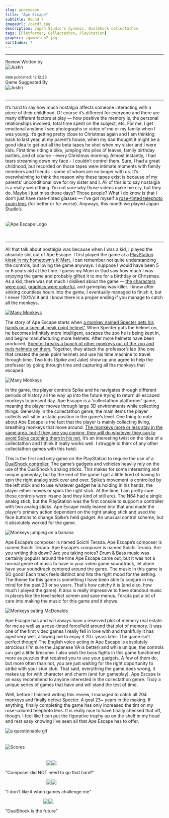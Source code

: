 ```yaml
---
slug: apeescape
title: "Ape Escape"
subtitle: Round 7
imageUrl: /card7.jpg
description: Japan Studio's dynamic, DualShock collectathon
tags: [Platformer, Collectathon, PlayStation]
graphic: /gameclub7.jpg
sortIndex: 7
---
```

---
<div class="reviewinfo">
	
<div style=""><span>Review Written by</span>
<div class="reviewimg"><img src="/reviews/reviewjustin.png"
alt="Justin"/> </div><br>
<sub>date published: 12.12.23</sub></div>

<div style=""><span>Game Suggested By</span>
<div class="reviewimg"><img src="/reviews/reviewjustin.png"
alt="Justin"/> </div><br></div>

</div>

---

It’s hard to say how much nostalgia affects someone interacting with a piece of their childhood. Of course it’s different for everyone and there are many different factors at play — how positive the memory is, the personal relationships involved, total time spent on the subject, etc. For me, I get emotional anytime I see photographs or video of me or my family when I was young. It’s getting pretty close to Christmas again and I am thinking back to last year, at my parent’s house, when my dad thought it might be a good idea to get out all the beta tapes he shot when my sister and I were kids. First time riding a bike, jumping into piles of leaves, family birthday parties, and of course - every Christmas morning. Almost instantly, I had tears streaming down my face - I couldn’t control them. Sure, I had a great childhood, but recorded on those tapes were intimate moments with family members and friends - some of whom are no longer with us. It’s overwhelming to think the reason why these tapes exist is because of my parents’ unconditional love for my sister and I. All of this is to say nostalgia is a really weird thing. I’m not sure why those videos make me cry, but they do. Maybe I just miss those days? Those people? What I do know is that I don’t just have rose-tinted glasses — I’ve got myself a [rose-tinted telephoto zoom lens](/reviews/apeescape/lens.png) (for better or for worse). Anyways, this month we played Japan Studio’s <br><br>

<div class="reviewlogo"><img src="/reviews/apeescape/logo.png"
alt="Ape Escape Logo" style="border-radius: 20px;"/></div><br><br />

---

All that talk about nostalgia was because when I was a kid, I played the absolute shit out of Ape Escape. I first played the game at a [PlayStation kiosk in my hometown’s K-Mart.](/reviews/apeescape/kmart.jpg) I can remember not quite understanding the controls, but loving the game anyways. I suppose I would have been 5 or 6 years old at the time. I guess my Mom or Dad saw how much I was enjoying the game and probably gifted it to me for a birthday or Christmas. As a kid, there was not much I disliked about the game — [the characters were cool](/reviews/apeescape/spike.jpg), [graphics were colorful](/reviews/apeescape/dance.gif), and gameplay was killer. I know after sinking countless hours into the game, I eventually managed to finish it, but I never 100%’d it and I know there is a proper ending if you manage to catch all the monkeys.
[<div class="reviewsplit"><img src="/reviews/apeescape/waterpark.png"
alt="Many Monkeys" /><div>](/reviews/apeescape/manymonkey.gif)

The story of Ape Escape starts when [a monkey named Specter gets his hands on a special ‘peak point helmet’.](/reviews/apeescape/specter.gif) When Specter puts the helmet on, he becomes infinitely more intelligent, escapes the zoo he is being kept in, and begins manufacturing more helmets. After more helmets have been produced, [Specter breaks a bunch of other monkeys out of the zoo and puts helmets on them.](/reviews/apeescape/manymonkey.gif) Together, they attack the professor’s lab (the one that created the peak point helmet) and use his time machine to travel through time. Two kids (Spike and Jake) show up and agree to help the professor by going through time and capturing all the monkeys that escaped.
<div class="reviewsplit"><img src="/reviews/apeescape/monkey.gif"
alt="Many Monkeys" /><div>

In the game, the player controls Spike and he navigates through different periods of history all the way up into the future trying to return all escaped monkeys to present day. Ape Escape is a ‘collectathon platformer’ game, meaning the player moves through large 3D environments while collecting things. Generally in the collectathon genre, the main items the player collects will sit in a static position in the game’s level. One thing to note about Ape Escape is the fact that the player is mainly collecting living, breathing monkeys that move around. [The monkeys more or less stay in the same area, but if they see you coming, they will do whatever they can to avoid Spike catching them in his net.](/reviews/apeescape/level1.gif) It’s an interesting twist on the idea of a collectathon and I think it really works well. I struggle to think of any other collectathon games with this twist. 

This is the first and only game on the PlayStation to require the use of a [DualShock controller.](/reviews/apeescape/dualshock.jpeg) The game’s gadgets and vehicles heavily rely on the use of the DualShock’s analog sticks. This makes for some interesting and unique gameplay, but by the end of the game I got a little tired of having to spin the right analog stick over and over. Spike’s movement is controlled by the left stick and to use whatever gadget he is holding in his hands, the player either moves or spins the right stick. At the time, I am pretty sure these controls were insane (and they kind of still are). The N64 had a single analog stick, but the PlayStation was the first console to support a controller with two analog sticks. Ape Escape really leaned into that and made the player’s primary action dependent on the right analog stick and used the face buttons to change Spike’s held gadget. An unusual control scheme, but it absolutely worked for the game.
<div class="reviewsplit"><img src="/reviews/apeescape/banana.png"
alt="Monkeys jumping on a banana" /><div>

Ape Escape’s composer is named Soichi Terada. Ape Escape’s composer is named Soichi Terada. Ape Escape’s composer is named Soichi Terada. Are you writing this down? Are you taking notes? Drum & Bass music was certainly popular around the time Ape Escape came out, but it was not a normal genre of music to have in your video game soundtrack, let alone have your soundtrack centered around the genre. The music in this game is SO good! Each track feels distinct and hits the right mood for the setting. The theme for this game is something I have been able to conjure in my mind for the past 23 or so years. That’s how catchy it is (and also, how much I played the game). It also is really impressive to have standout music in places like the level select screen and save menus. Terada put a lot of care into making the music for this game and it shows.
<div class="reviewsplit"><img src="/reviews/apeescape/mcdonalds.gif"
alt="Monkeys eating McDonalds" /><div>

 

Ape Escape has and will always have a reserved plot of memory real estate for me as well as a rose-tinted forcefield around that plot of memory. It was one of the first video games I really fell in love with and thankfully it has aged very well, allowing me to enjoy it 20+ years later. The game isn’t perfect though! The English voice acting in Ape Escape is absolutely atrocious (I’m sure the Japanese VA is better) and while unique, the controls can get a little tiresome. I also wish the boss fights in this game functioned more as puzzles that required you to use your gadgets. A few of them do, but more often than not, you are just waiting for the right opportunity to strike with your stun club. That said, everything the game does wrong, it makes up for with character and charm (and fun gameplay). Ape Escape is an easy recommend to anyone interested in the collectathon genre. Truly a unique series of games that have and will stand the test of time.

Well, before I finished writing this review, I managed to catch all 204 monkeys and finally defeat Specter. A goal 23~ years in the making. If anything, finally completing the game has only increased the tint on my rose-colored telephoto lens. It is really nice to have finally checked that off, though. I feel like I can put the figurative trophy up on the shelf in my head and rest easy knowing I’ve seen all that Ape Escape has to offer.



<div class="reviewsplit"><img src="/reviews/apeescape/pants.gif"
alt="a questionable gif"/><div>
<br><br>

<div class="reviewsplit"><img src="/reviews/scores/scoresoutline.png"
alt="Scores" /><div>

<br>
<br>

<div class="scores" style=" width: 100%;">
	 
<div class="stars"><img src="/reviews/reviewjustin.png" style="margin-left: 26%;"><img src="/reviews/scores/4star.png"><p>"Composer did NOT need to go that hard!"</p></div>

<div class="cstars"><img src="/reviews/reviewcullen.png" style="margin-left: 26%;"><img src="/reviews/scores/3star.png"><p>"I don't like it when games challenge me"</p></div>

<div class="pstars"><img src="/reviews/reviewpatrick.png" style="margin-left: 24%;"><img src="/reviews/scores/4star.png"><p>"DualShock is the future"</p></div>

</div>
